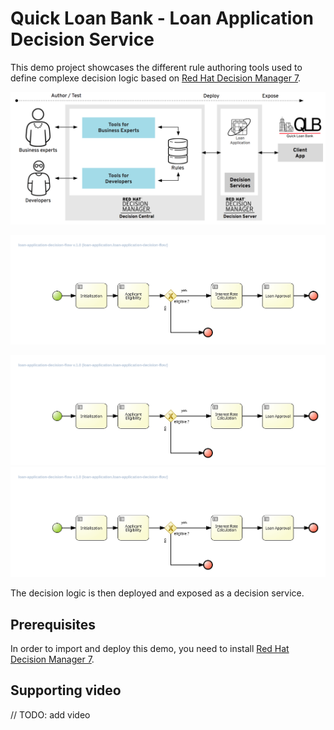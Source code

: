 # Quick Loan Bank - Loan Application Decision Service

This demo project showcases the different rule authoring tools used to define complexe  decision logic based on [Red Hat Decision Manager 7](https://www.redhat.com/en/technologies/jboss-middleware/businessrules).

![qlb rhdm 7 demo](img/qlb_rhdm.png?raw=true)

![qlb rhdm 7 decision flow](loan-application/src/main/resources/com/redhat/demo/qlb/loan_application/rules/loan-application.loan-application-decision-flow-svg.svg)

![Alt text](loan-application/src/main/resources/com/redhat/demo/qlb/loan_application/rules/loan-application.loan-application-decision-flow-svg.svg)
<img src="loan-application/src/main/resources/com/redhat/demo/qlb/loan_application/rules/loan-application.loan-application-decision-flow-svg.svg">

The decision logic is then deployed and exposed as a decision service.

## Prerequisites
In order to import and deploy this demo, you need to install [Red Hat Decision Manager 7](https://github.com/jbossdemocentral/rhdm7-install-demo).


## Supporting video
// TODO: add video